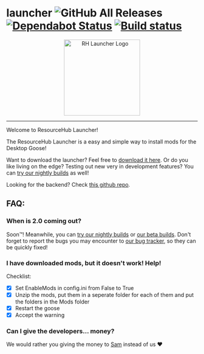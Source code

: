 
# launcher ![GitHub All Releases](https://img.shields.io/github/downloads/desktopgooseunofficial/launcher/total) [![Dependabot Status](https://api.dependabot.com/badges/status?host=github&repo=DesktopGooseUnofficial/launcher)](https://dependabot.com) [![Build status](https://ci.appveyor.com/api/projects/status/q2iccrkgxriosdmd?svg=true)](https://ci.appveyor.com/project/VukAnd/launcher)

<p align="center">
<img width="200" height="200" alt="RH Launcher Logo" src="https://i.imgur.com/ma8iAVM.png">
</p>

---

Welcome to ResourceHub Launcher!

The ResourceHub Launcher is a easy and simple way to install mods for the Desktop Goose!

Want to download the launcher? Feel free to [download it here](https://github.com/desktopgooseunofficial/launcher/releases/latest). Or do you like living on the edge? Testing out new very in development features? You can [try our nightly builds](https://github.com/DesktopGooseUnofficial/launcher-nightly/releases/latest) as well!

Looking for the backend? Check [this github repo](https://github.com/desktopgooseunofficial/launcher-backend). 

## FAQ:

### When is 2.0 coming out?

Soon™️! Meanwhile, you can [try our nightly builds](https://github.com/DesktopGooseUnofficial/launcher-nightly/releases/latest) or [our beta builds](https://github.com/DesktopGooseUnofficial/launcher/releases). Don't forget to report the bugs you may encounter to [our bug tracker](https://github.com/DesktopGooseUnofficial/launcher/issues), so they can be quickly fixed!

### I have downloaded mods, but it doesn't work! Help!

Checklist:

- [x] Set EnableMods in config.ini from False to True
- [x] Unzip the mods, put them in a seperate folder for each of them and put the folders in the Mods folder
- [x] Restart the goose
- [x] Accept the warning

### Can I give the developers... money?

We would rather you giving the money to [Sam](https://patreon.com/sammakesvr) instead of us ❤
